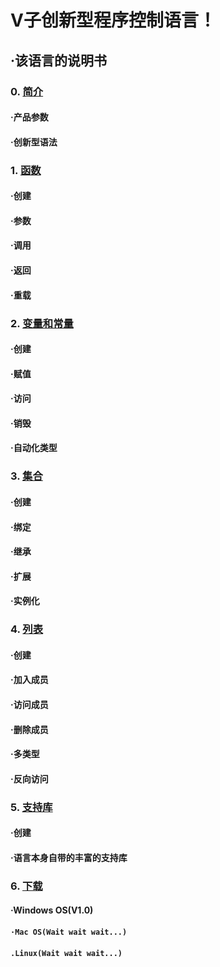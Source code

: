 # V子创新型程序控制语言！
## ·该语言的说明书
### 0. [简介](introduction.md)
#### ·产品参数
#### ·创新型语法
### 1. [函数](function.md)
#### ·创建
#### ·参数
#### ·调用
#### ·返回
#### ·重载
### 2. [变量和常量](varandcns.md)
#### ·创建
#### ·赋值
#### ·访问
#### ·销毁
#### ·自动化类型
### 3. [集合](class.md)
#### ·创建
#### ·绑定
#### ·继承
#### ·扩展
#### ·实例化
### 4. [列表](list.md)
#### ·创建
#### ·加入成员
#### ·访问成员
#### ·删除成员
#### ·多类型
#### ·反向访问
### 5. [支持库](library.md)
#### ·创建
#### ·语言本身自带的丰富的支持库
### 6. [下载](down.md)
#### ·Windows OS(V1.0)
#### `·Mac OS(Wait wait wait...)`
#### `.Linux(Wait wait wait...)`
